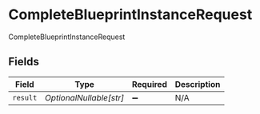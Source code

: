 # CompleteBlueprintInstanceRequest

CompleteBlueprintInstanceRequest


## Fields

| Field                   | Type                    | Required                | Description             |
| ----------------------- | ----------------------- | ----------------------- | ----------------------- |
| `result`                | *OptionalNullable[str]* | :heavy_minus_sign:      | N/A                     |